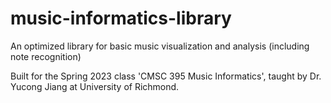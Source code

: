 # music-informatics-library
An optimized library for basic music visualization and analysis (including note recognition)

Built for the Spring 2023 class 'CMSC 395 Music Informatics', taught by Dr. Yucong Jiang at University of Richmond.